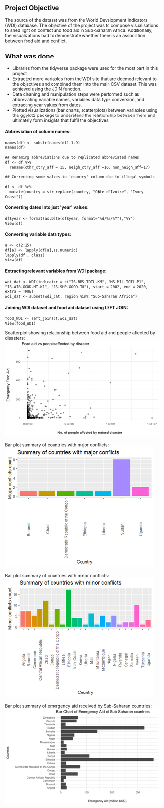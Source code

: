 ## Project Objective
The source of the dataset was from the World Development Indicators (WDI) database. The objective of the project was to compose visualisations to shed light on conflict and food aid in 
Sub-Saharan Africa. Additionally, the visualizations had to demonstrate whether there is an association between food aid and conflict.

## What was done
- Libraries from the tidyverse package were used for the most part in this project
- Extracted more variables from the WDI site that are deemed relevant to the objectives and combined them into the main CSV dataset. This was achieved using the JOIN function.
- Data cleaning and manipulation steps were performed such as abbreviating variable names, variables data type conversion, and extracting year values from dates.
- Plotted visualizations (bar charts, scatterplots) between variables using the ggplot2 package to understand the relationship between them and ultimately form insights that fulfil the objectives

#### Abbreviation of column names:
```
names(df) <- substr(names(df),1,9)
names(df)

## Renaming abbreviations due to replicated abbreviated names
df <- df %>%
  rename(othr_ctry_aff = 15, neigh_ctry_aff =16, non_neigh_aff=17)

## Correcting some values in 'country' column due to illegal symbols

df <- df %>% 
  mutate(country = str_replace(country, "C�te d'Ivoire", "Ivory Coast"))
```

#### Converting dates into just 'year' values:
```
df$year <- format(as.Date(df$year, format="%d/%m/%Y"),"%Y")
View(df)
```

#### Converting variable data types:
```
a <- c(2:25)
df[a] <- lapply(df[a],as.numeric)
lapply(df , class)
View(df)
```

#### Extracting relevant variables from WDI package:
```
wdi_dat <- WDI(indicator = c("IS.RRS.TOTL.KM", "MS.MIL.TOTL.P1", "IS.AIR.GOOD.MT.K1", "IS.SHP.GOOD.TU"), start = 2002, end = 2020, extra = TRUE)
wdi_dat <- subset(wdi_dat, region %in% "Sub-Saharan Africa")
```

#### Joining WDI dataset and food aid dataset using LEFT JOIN:
```
food_WDI <- left_join(df,wdi_dat)
View(food_WDI)
```

Scatterplot showing relationship between food aid and people affected by disasters:
![Image 1](https://github.com/bayyangjie/Data-Visualization-and-Storytelling/blob/main/Images/Picture%201.png?raw=true) <br> <br>
Bar plot summary of countries with major conflicts:
![Image 2](https://github.com/bayyangjie/Data-Visualization-and-Storytelling/blob/main/Images/Picture%202.png?raw=true) <br> <br>
Bar plot summary of countries with minor conflicts:
![Image 3](https://github.com/bayyangjie/Data-Visualization-and-Storytelling/blob/main/Images/Picture%203.png?raw=true) <br> <br>
Bar plot summary of emergency aid received by Sub-Saharan countries:
![Image 4](https://github.com/bayyangjie/Data-Visualization-and-Storytelling/blob/main/Images/Picture%204.png?raw=true)
